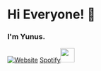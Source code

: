# Hi Everyone! 👋


###  I'm Yunus. 

[![Website](https://img.shields.io/badge/yunusaltintop-me-orange)](https://yunusaltintop.me)
<a href="https://open.spotify.com/user/21pfgn6ccik6tc3mptsyoq25q">Spotify<img src="https://www.vectorlogo.zone/logos/spotify/spotify-icon.svg" width="32"></a>
